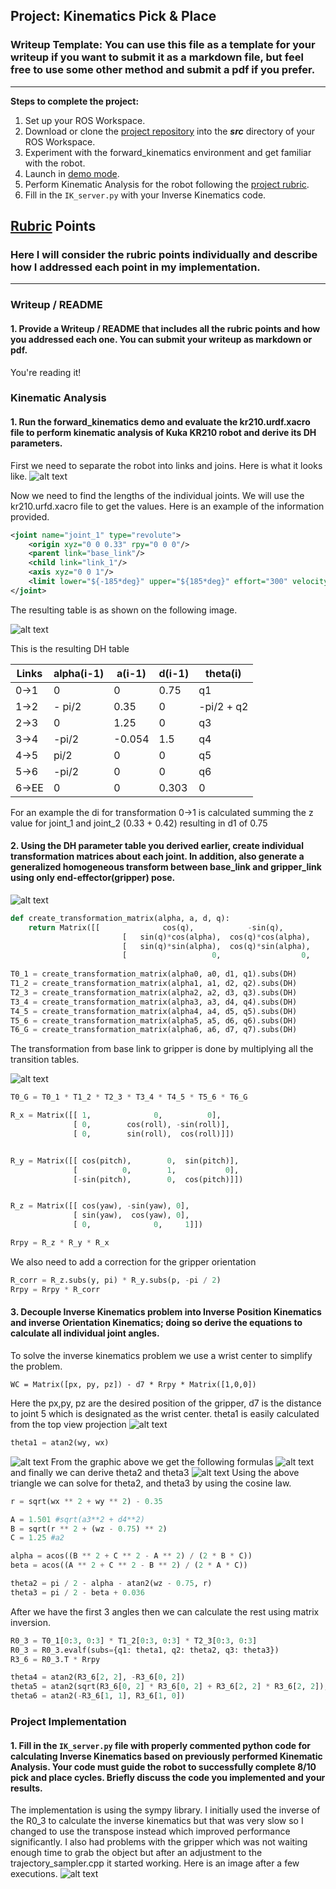 ## Project: Kinematics Pick & Place
### Writeup Template: You can use this file as a template for your writeup if you want to submit it as a markdown file, but feel free to use some other method and submit a pdf if you prefer.

---


**Steps to complete the project:**  


1. Set up your ROS Workspace.
2. Download or clone the [project repository](https://github.com/udacity/RoboND-Kinematics-Project) into the ***src*** directory of your ROS Workspace.  
3. Experiment with the forward_kinematics environment and get familiar with the robot.
4. Launch in [demo mode](https://classroom.udacity.com/nanodegrees/nd209/parts/7b2fd2d7-e181-401e-977a-6158c77bf816/modules/8855de3f-2897-46c3-a805-628b5ecf045b/lessons/91d017b1-4493-4522-ad52-04a74a01094c/concepts/ae64bb91-e8c4-44c9-adbe-798e8f688193).
5. Perform Kinematic Analysis for the robot following the [project rubric](https://review.udacity.com/#!/rubrics/972/view).
6. Fill in the `IK_server.py` with your Inverse Kinematics code. 


[//]: # (Image References)

[image1]: ./misc_images/drawing.jpg
[image2]: ./misc_images/graphic.jpg
[image3]: ./misc_images/formula1.jpg
[image4]: ./misc_images/urdf_parameters.jpg
[image5]: ./misc_images/dh-transform-matrix.png
[image6]: ./misc_images/inverse_kinematics1.png
[image7]: ./misc_images/formula2.jpg
[image8]: ./misc_images/gazeebo.png
[image9]: ./misc_images/matrices.png

## [Rubric](https://review.udacity.com/#!/rubrics/972/view) Points
### Here I will consider the rubric points individually and describe how I addressed each point in my implementation.  

---
### Writeup / README

#### 1. Provide a Writeup / README that includes all the rubric points and how you addressed each one.  You can submit your writeup as markdown or pdf.  

You're reading it!

### Kinematic Analysis
#### 1. Run the forward_kinematics demo and evaluate the kr210.urdf.xacro file to perform kinematic analysis of Kuka KR210 robot and derive its DH parameters.

First we need to separate the robot into links and joins. Here is what it looks like.
![alt text][image1]

Now we need to find the lengths of the individual joints. We will use the kr210.urfd.xacro file to get the values. Here is an example of the information provided.  
```xml
<joint name="joint_1" type="revolute">
    <origin xyz="0 0 0.33" rpy="0 0 0"/>
    <parent link="base_link"/>
    <child link="link_1"/>
    <axis xyz="0 0 1"/>
    <limit lower="${-185*deg}" upper="${185*deg}" effort="300" velocity="${123*deg}"/>
</joint>
```
The resulting table is as shown on the following image. 

![alt text][image4]


This is the resulting DH table

Links | alpha(i-1) | a(i-1) | d(i-1) | theta(i)
--- | --- | --- | --- | ---
0->1 | 0 | 0 | 0.75 | q1
1->2 | - pi/2 | 0.35 | 0 | -pi/2 + q2
2->3 | 0 | 1.25 | 0 | q3
3->4 |  -pi/2 | -0.054 | 1.5 | q4
4->5 | pi/2 | 0 | 0 | q5
5->6 | -pi/2 | 0 | 0 | q6
6->EE | 0 | 0 | 0.303 | 0

For an example the di for transformation 0->1 is calculated summing the z value for joint_1 and joint_2 (0.33 + 0.42) resulting in d1 of 0.75

#### 2. Using the DH parameter table you derived earlier, create individual transformation matrices about each joint. In addition, also generate a generalized homogeneous transform between base_link and gripper_link using only end-effector(gripper) pose.
![alt text][image5]
```python
def create_transformation_matrix(alpha, a, d, q):
    return Matrix([[              cos(q),            -sin(q),              0,                a],
                         [   sin(q)*cos(alpha),  cos(q)*cos(alpha),    -sin(alpha),    -sin(alpha)*d],
                         [   sin(q)*sin(alpha),  cos(q)*sin(alpha),     cos(alpha),     cos(alpha)*d],
                         [                   0,                  0,              0,                1]])
                         
T0_1 = create_transformation_matrix(alpha0, a0, d1, q1).subs(DH)
T1_2 = create_transformation_matrix(alpha1, a1, d2, q2).subs(DH)
T2_3 = create_transformation_matrix(alpha2, a2, d3, q3).subs(DH)
T3_4 = create_transformation_matrix(alpha3, a3, d4, q4).subs(DH)
T4_5 = create_transformation_matrix(alpha4, a4, d5, q5).subs(DH)
T5_6 = create_transformation_matrix(alpha5, a5, d6, q6).subs(DH)
T6_G = create_transformation_matrix(alpha6, a6, d7, q7).subs(DH)

```
The transformation from base link to gripper is done by multiplying all the transition tables. 

![alt text][image9]
```python
T0_G = T0_1 * T1_2 * T2_3 * T3_4 * T4_5 * T5_6 * T6_G
```

```python
R_x = Matrix([[ 1,              0,          0],
			  [ 0,        cos(roll), -sin(roll)],
			  [ 0,        sin(roll),  cos(roll)]])


R_y = Matrix([[ cos(pitch),        0,  sin(pitch)],
			  [          0,        1,           0],
			  [-sin(pitch),        0,  cos(pitch)]])


R_z = Matrix([[ cos(yaw), -sin(yaw), 0],
			  [ sin(yaw),  cos(yaw), 0],
			  [ 0,              0,     1]])

Rrpy = R_z * R_y * R_x
```
We also need to add a correction for the gripper orientation

```python
R_corr = R_z.subs(y, pi) * R_y.subs(p, -pi / 2)
Rrpy = Rrpy * R_corr
```
#### 3. Decouple Inverse Kinematics problem into Inverse Position Kinematics and inverse Orientation Kinematics; doing so derive the equations to calculate all individual joint angles.

To solve the inverse kinematics problem we use a wrist center to simplify the problem. 
```
WC = Matrix([px, py, pz]) - d7 * Rrpy * Matrix([1,0,0])
```
Here the px,py, pz are the desired position of the gripper, d7 is the distance to joint 5 which is designated as the wrist center. 
theta1 is easily calculated from the top view projection
![alt text][image6]
```python
theta1 = atan2(wy, wx)
```
![alt text][image2]
From the graphic above we get the following formulas
![alt text][image3]
and finally we can derive theta2 and theta3
![alt text][image7]
Using the above triangle we can solve for theta2, and theta3 by using the cosine law. 
```python
r = sqrt(wx ** 2 + wy ** 2) - 0.35

A = 1.501 #sqrt(a3**2 + d4**2)
B = sqrt(r ** 2 + (wz - 0.75) ** 2)
C = 1.25 #a2

alpha = acos((B ** 2 + C ** 2 - A ** 2) / (2 * B * C))
beta = acos((A ** 2 + C ** 2 - B ** 2) / (2 * A * C))

theta2 = pi / 2 - alpha - atan2(wz - 0.75, r)
theta3 = pi / 2 - beta + 0.036 
```
After we have the first 3 angles then we can calculate the rest using matrix inversion. 
```python
R0_3 = T0_1[0:3, 0:3] * T1_2[0:3, 0:3] * T2_3[0:3, 0:3]
R0_3 = R0_3.evalf(subs={q1: theta1, q2: theta2, q3: theta3})
R3_6 = R0_3.T * Rrpy

theta4 = atan2(R3_6[2, 2], -R3_6[0, 2])
theta5 = atan2(sqrt(R3_6[0, 2] * R3_6[0, 2] + R3_6[2, 2] * R3_6[2, 2]), R3_6[1, 2])
theta6 = atan2(-R3_6[1, 1], R3_6[1, 0])
```
### Project Implementation

#### 1. Fill in the `IK_server.py` file with properly commented python code for calculating Inverse Kinematics based on previously performed Kinematic Analysis. Your code must guide the robot to successfully complete 8/10 pick and place cycles. Briefly discuss the code you implemented and your results. 

The implementation is using the sympy library. I initially used the inverse of the R0_3 to calculate the inverse kinematics 
but that was very slow so I changed to use the transpose instead which improved performance significantly. I also had problems with the gripper 
which was not waiting enough time to grab the object but after an adjustment to the trajectory_sampler.cpp it started working. 
Here is an image after a few executions.
![alt text][image8]




